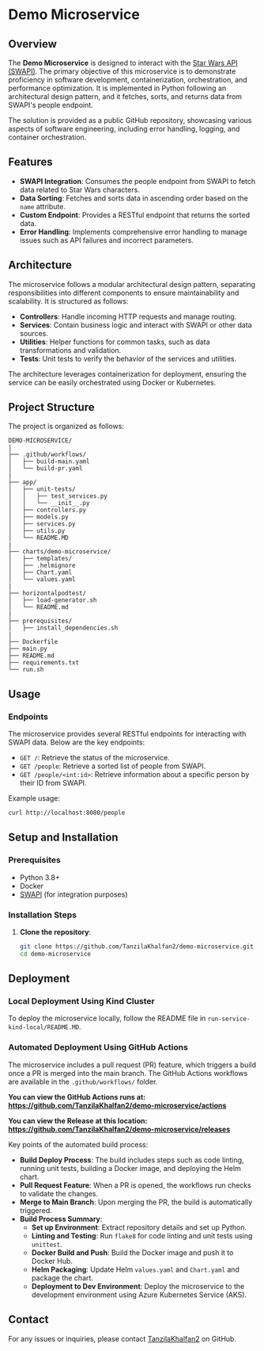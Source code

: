 # Demo  Microservice

## Overview

The **Demo  Microservice** is designed to interact with the [Star Wars API (SWAPI)](https://swapi.dev/). The primary objective of this microservice is to demonstrate proficiency in software development, containerization, orchestration, and performance optimization. It is implemented in Python following an architectural design pattern, and it fetches, sorts, and returns data from SWAPI's people endpoint.

The solution is provided as a public GitHub repository, showcasing various aspects of software engineering, including error handling, logging, and container orchestration.

## Features

- **SWAPI Integration**: Consumes the people endpoint from SWAPI to fetch data related to Star Wars characters.
- **Data Sorting**: Fetches and sorts data in ascending order based on the `name` attribute.
- **Custom Endpoint**: Provides a RESTful endpoint that returns the sorted data.
- **Error Handling**: Implements comprehensive error handling to manage issues such as API failures and incorrect parameters.

## Architecture

The microservice follows a modular architectural design pattern, separating responsibilities into different components to ensure maintainability and scalability. It is structured as follows:

- **Controllers**: Handle incoming HTTP requests and manage routing.
- **Services**: Contain business logic and interact with SWAPI or other data sources.
- **Utilities**: Helper functions for common tasks, such as data transformations and validation.
- **Tests**: Unit tests to verify the behavior of the services and utilities.

The architecture leverages containerization for deployment, ensuring the service can be easily orchestrated using Docker or Kubernetes.

## Project Structure

The project is organized as follows:

```
DEMO-MICROSERVICE/
|
├── .github/workflows/
│   ├── build-main.yaml
│   └── build-pr.yaml
|
├── app/
│   ├── unit-tests/
│   │   ├── test_services.py
│   │   └── __init__.py
│   ├── controllers.py
│   ├── models.py
│   ├── services.py
│   ├── utils.py
│   └── README.MD
|
├── charts/demo-microservice/
│   ├── templates/
│   ├── .helmignore
│   ├── Chart.yaml
│   └── values.yaml
|
├── horizontalpodtest/
│   ├── load-generator.sh
│   └── README.md
|
├── prerequisites/
│   ├── install_dependencies.sh
|
├── Dockerfile
├── main.py
├── README.md
├── requirements.txt
└── run.sh
```

## Usage

### Endpoints

The microservice provides several RESTful endpoints for interacting with SWAPI data. Below are the key endpoints:

- `GET /`: Retrieve the status of the microservice.
- `GET /people`: Retrieve a sorted list of people from SWAPI.
- `GET /people/<int:id>`: Retrieve information about a specific person by their ID from SWAPI.

Example usage:

```bash
curl http://localhost:8080/people
```

## Setup and Installation

### Prerequisites

- Python 3.8+
- Docker
- [SWAPI](https://swapi.dev/) (for integration purposes)

### Installation Steps

1. **Clone the repository**:

   ```bash
   git clone https://github.com/TanzilaKhalfan2/demo-microservice.git
   cd demo-microservice
   ```



## Deployment

### Local Deployment Using Kind Cluster

To deploy the microservice locally, follow the README file in `run-service-kind-local/README.MD`.

### Automated Deployment Using GitHub Actions

The microservice includes a pull request (PR) feature, which triggers a build once a PR is merged into the main branch. The GitHub Actions workflows are available in the `.github/workflows/` folder.

**You can view the GitHub Actions runs at: https://github.com/TanzilaKhalfan2/demo-microservice/actions**

**You can view the Release at this location: https://github.com/TanzilaKhalfan2/demo-microservice/releases**

Key points of the automated build process:
- **Build Deploy Process**: The build includes steps such as code linting, running unit tests, building a Docker image, and deploying the Helm chart.
- **Pull Request Feature**: When a PR is opened, the workflows run checks to validate the changes.
- **Merge to Main Branch**: Upon merging the PR, the build is automatically triggered.
- **Build Process Summary**:
  - **Set up Environment**: Extract repository details and set up Python.
  - **Linting and Testing**: Run `flake8` for code linting and unit tests using `unittest`.
  - **Docker Build and Push**: Build the Docker image and push it to Docker Hub.
  - **Helm Packaging**: Update Helm `values.yaml` and `Chart.yaml` and package the chart.
  - **Deployment to Dev Environment**: Deploy the microservice to the development environment using Azure Kubernetes Service (AKS).


## Contact

For any issues or inquiries, please contact [TanzilaKhalfan2](https://github.com/TanzilaKhalfan2) on GitHub.


